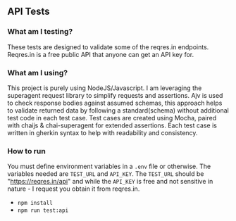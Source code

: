 ## API Tests

### What am I testing?

These tests are designed to validate some of the reqres.in endpoints.
Reqres.in is a free public API that anyone can get an API key for.

### What am I using?

This project is purely using NodeJS/Javascript.
I am leveraging the superagent request library to simplify requests and assertions.
Ajv is used to check response bodies against assumed schemas, this approach helps to
validate returned data by following a standard(schema) without additional test code in each test case.
Test cases are created using Mocha, paired with chaijs & chai-superagent for extended assertions.
Each test case is written in gherkin syntax to help with readability
and consistency.

### How to run

You must define environment variables in a `.env` file or otherwise.
The variables needed are `TEST_URL` and `API_KEY`.
The `TEST_URL` should be "https://reqres.in/api" and while the `API_KEY` is free
and not sensitive in nature - I request you obtain it from reqres.in.

- `npm install`
- `npm run test:api`
